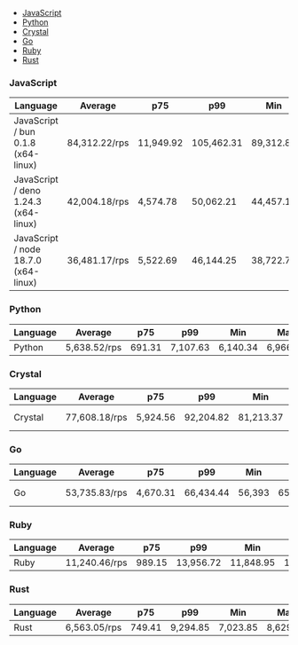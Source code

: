 - [JavaScript](#http-javascript)
- [Python](#http-python)
- [Crystal](#http-crystal)
- [Go](#http-go)
- [Ruby](#http-ruby)
- [Rust](#http-rust)

### <a name="http-javascript">JavaScript</a>

| Language                             | Average       | p75       | p99        | Min       | Max       | Latency   |
| ------------------------------------ | ------------- | --------- | ---------- | --------- | --------- | --------- |
| JavaScript / bun 0.1.8 (x64-linux)   | 84,312.22/rps | 11,949.92 | 105,462.31 | 89,312.8  | 97,612.65 | 590.76 µs |
| JavaScript / deno 1.24.3 (x64-linux) | 42,004.18/rps | 4,574.78  | 50,062.21  | 44,457.14 | 48,021.13 | 1.19 ms   |
| JavaScript / node 18.7.0 (x64-linux) | 36,481.17/rps | 5,522.69  | 46,144.25  | 38,722.74 | 44,264.49 | 1.37 ms   |

### <a name="http-python">Python</a>

| Language | Average      | p75    | p99      | Min      | Max      | Latency |
| -------- | ------------ | ------ | -------- | -------- | -------- | ------- |
| Python   | 5,638.52/rps | 691.31 | 7,107.63 | 6,140.34 | 6,966.54 | 9.22 ms |

### <a name="http-crystal">Crystal</a>

| Language | Average       | p75      | p99       | Min       | Max       | Latency   |
| -------- | ------------- | -------- | --------- | --------- | --------- | --------- |
| Crystal  | 77,608.18/rps | 5,924.56 | 92,204.82 | 81,213.37 | 89,465.72 | 642.99 µs |

### <a name="http-go">Go</a>

| Language | Average       | p75      | p99       | Min    | Max       | Latency   |
| -------- | ------------- | -------- | --------- | ------ | --------- | --------- |
| Go       | 53,735.83/rps | 4,670.31 | 66,434.44 | 56,393 | 65,691.63 | 928.66 µs |

### <a name="http-ruby">Ruby</a>

| Language | Average       | p75    | p99       | Min       | Max       | Latency |
| -------- | ------------- | ------ | --------- | --------- | --------- | ------- |
| Ruby     | 11,240.46/rps | 989.15 | 13,956.72 | 11,848.95 | 13,143.38 | 4.45 ms |

### <a name="http-rust">Rust</a>

| Language | Average      | p75    | p99      | Min      | Max      | Latency |
| -------- | ------------ | ------ | -------- | -------- | -------- | ------- |
| Rust     | 6,563.05/rps | 749.41 | 9,294.85 | 7,023.85 | 8,629.37 | 7.62 ms |


